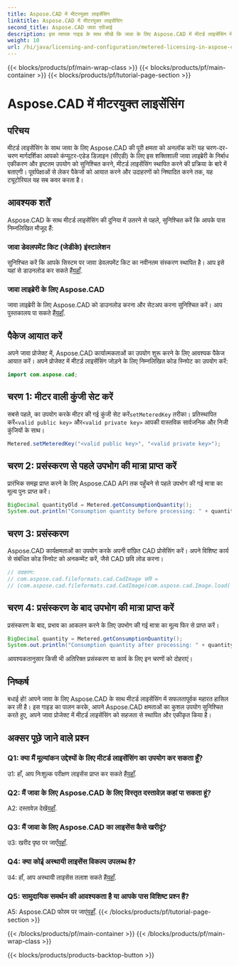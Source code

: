 ```yaml
---
title: Aspose.CAD में मीटरयुक्त लाइसेंसिंग
linktitle: Aspose.CAD में मीटरयुक्त लाइसेंसिंग
second_title: Aspose.CAD जावा एपीआई
description: इस व्यापक गाइड के साथ सीखें कि जावा के लिए Aspose.CAD में मीटर्ड लाइसेंसिंग में कैसे महारत हासिल करें। दक्षता और लागत-प्रभावशीलता के लिए अपने सीएडी प्रसंस्करण को अनुकूलित करें।
weight: 10
url: /hi/java/licensing-and-configuration/metered-licensing-in-aspose-cad/
---
```


{{< blocks/products/pf/main-wrap-class >}}
{{< blocks/products/pf/main-container >}}
{{< blocks/products/pf/tutorial-page-section >}}

# Aspose.CAD में मीटरयुक्त लाइसेंसिंग

## परिचय

मीटर्ड लाइसेंसिंग के साथ जावा के लिए Aspose.CAD की पूरी क्षमता को अनलॉक करें! यह चरण-दर-चरण मार्गदर्शिका आपको कंप्यूटर-एडेड डिज़ाइन (सीएडी) के लिए इस शक्तिशाली जावा लाइब्रेरी के निर्बाध एकीकरण और इष्टतम उपयोग को सुनिश्चित करने, मीटर्ड लाइसेंसिंग स्थापित करने की प्रक्रिया के बारे में बताएगी। पूर्वापेक्षाओं से लेकर पैकेजों को आयात करने और उदाहरणों को निष्पादित करने तक, यह ट्यूटोरियल यह सब कवर करता है।

## आवश्यक शर्तें

Aspose.CAD के साथ मीटर्ड लाइसेंसिंग की दुनिया में उतरने से पहले, सुनिश्चित करें कि आपके पास निम्नलिखित मौजूद हैं:

### जावा डेवलपमेंट किट (जेडीके) इंस्टालेशन

 सुनिश्चित करें कि आपके सिस्टम पर जावा डेवलपमेंट किट का नवीनतम संस्करण स्थापित है। आप इसे यहां से डाउनलोड कर सकते हैं[यहाँ](https://www.oracle.com/java/technologies/javase-downloads.html).

### जावा लाइब्रेरी के लिए Aspose.CAD

 जावा लाइब्रेरी के लिए Aspose.CAD को डाउनलोड करना और सेटअप करना सुनिश्चित करें। आप पुस्तकालय पा सकते हैं[यहाँ](https://releases.aspose.com/cad/java/).

## पैकेज आयात करें

अपने जावा प्रोजेक्ट में, Aspose.CAD कार्यात्मकताओं का उपयोग शुरू करने के लिए आवश्यक पैकेज आयात करें। अपने प्रोजेक्ट में मीटर्ड लाइसेंसिंग जोड़ने के लिए निम्नलिखित कोड स्निपेट का उपयोग करें:

```java
import com.aspose.cad;
```

## चरण 1: मीटर वाली कुंजी सेट करें

 सबसे पहले, का उपयोग करके मीटर की गई कुंजी सेट करें`setMeteredKey` तरीका। प्रतिस्थापित करें`<valid public key>` और`<valid private key>` आपकी वास्तविक सार्वजनिक और निजी कुंजियों के साथ।

```java
Metered.setMeteredKey("<valid public key>", "<valid private key>");
```

## चरण 2: प्रसंस्करण से पहले उपभोग की मात्रा प्राप्त करें

प्रारंभिक समझ प्राप्त करने के लिए Aspose.CAD API तक पहुँचने से पहले उपभोग की गई मात्रा का मूल्य पुनः प्राप्त करें।

```java
BigDecimal quantityOld = Metered.getConsumptionQuantity();
System.out.println("Consumption quantity before processing: " + quantityOld);
```

## चरण 3: प्रसंस्करण

Aspose.CAD कार्यक्षमताओं का उपयोग करके अपनी वांछित CAD प्रोसेसिंग करें। अपने विशिष्ट कार्य से संबंधित कोड स्निपेट को अनकम्मेंट करें, जैसे CAD छवि लोड करना।

```java
// उदाहरण:
// com.aspose.cad.fileformats.cad.CadImage छवि =
// (com.aspose.cad.fileformats.cad.CadImage)com.aspose.cad.Image.load('BlockRefDgn.dwg');
```

## चरण 4: प्रसंस्करण के बाद उपभोग की मात्रा प्राप्त करें

प्रसंस्करण के बाद, प्रभाव का आकलन करने के लिए उपभोग की गई मात्रा का मूल्य फिर से प्राप्त करें।

```java
BigDecimal quantity = Metered.getConsumptionQuantity();
System.out.println("Consumption quantity after processing: " + quantity);
```

आवश्यकतानुसार किसी भी अतिरिक्त प्रसंस्करण या कार्य के लिए इन चरणों को दोहराएं।

## निष्कर्ष

बधाई हो! आपने जावा के लिए Aspose.CAD के साथ मीटर्ड लाइसेंसिंग में सफलतापूर्वक महारत हासिल कर ली है। इस गाइड का पालन करके, आपने Aspose.CAD क्षमताओं का कुशल उपयोग सुनिश्चित करते हुए, अपने जावा प्रोजेक्ट में मीटर्ड लाइसेंसिंग को सहजता से स्थापित और एकीकृत किया है।

## अक्सर पूछे जाने वाले प्रश्न

### Q1: क्या मैं मूल्यांकन उद्देश्यों के लिए मीटर्ड लाइसेंसिंग का उपयोग कर सकता हूँ?

 उ1: हाँ, आप निःशुल्क परीक्षण लाइसेंस प्राप्त कर सकते हैं[यहाँ](https://releases.aspose.com/).

### Q2: मैं जावा के लिए Aspose.CAD के लिए विस्तृत दस्तावेज़ कहां पा सकता हूं?

 A2: दस्तावेज़ देखें[यहाँ](https://reference.aspose.com/cad/java/).

### Q3: मैं जावा के लिए Aspose.CAD का लाइसेंस कैसे खरीदूं?

 उ3: खरीद पृष्ठ पर जाएँ[यहाँ](https://purchase.aspose.com/buy).

### Q4: क्या कोई अस्थायी लाइसेंस विकल्प उपलब्ध है?

 उ4: हाँ, आप अस्थायी लाइसेंस तलाश सकते हैं[यहाँ](https://purchase.aspose.com/temporary-license/).

### Q5: सामुदायिक समर्थन की आवश्यकता है या आपके पास विशिष्ट प्रश्न हैं?

 A5: Aspose.CAD फोरम पर जाएं[यहाँ](https://forum.aspose.com/c/cad/19).
{{< /blocks/products/pf/tutorial-page-section >}}

{{< /blocks/products/pf/main-container >}}
{{< /blocks/products/pf/main-wrap-class >}}

{{< blocks/products/products-backtop-button >}}
